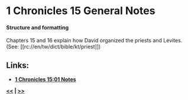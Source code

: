# 1 Chronicles 15 General Notes

#### Structure and formatting

Chapters 15 and 16 explain how David organized the priests and Levites. (See: [[rc://en/tw/dict/bible/kt/priest]])

## Links:

* __[1 Chronicles 15:01 Notes](./01.md)__

__[<<](../14/intro.md) | [>>](../16/intro.md)__
